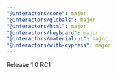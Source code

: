 ```yaml
---
"@interactors/core": major
"@interactors/globals": major
"@interactors/html": major
"@interactors/keyboard": major
"@interactors/material-ui": major
"@interactors/with-cypress": major
---
```


Release 1.0 RC1
